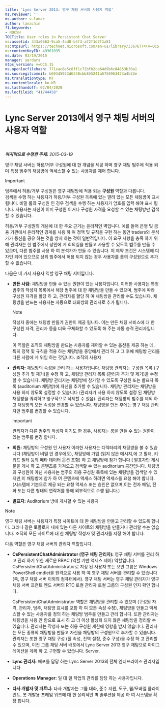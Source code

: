 ```yaml
---
title: 'Lync Server 2013: 영구 채팅 서버의 사용자 역할'
ms.reviewer: ''
ms.author: v-lanac
author: lanachin
f1.keywords:
- NOCSH
TOCTitle: User roles in Persistent Chat Server
ms:assetid: 343a0563-9ca5-4ad0-b4f3-a72f1d7f1a81
ms:mtpsurl: https://technet.microsoft.com/en-us/library/JJ676774(v=OCS.15)
ms:contentKeyID: 49361095
ms.date: 03/19/2015
manager: serdars
mtps_version: v=OCS.15
ms.openlocfilehash: 771eac8e5c8ff1c72bfb2ce64d9b6c04853b30a1
ms.sourcegitcommit: b693d5923d6240cbb865241a5750963423a4b33e
ms.translationtype: MT
ms.contentlocale: ko-KR
ms.lasthandoff: 02/04/2020
ms.locfileid: "41744458"
---
```

<div data-xmlns="http://www.w3.org/1999/xhtml">

<div class="topic" data-xmlns="http://www.w3.org/1999/xhtml" data-msxsl="urn:schemas-microsoft-com:xslt" data-cs="http://msdn.microsoft.com/en-us/">

<div data-asp="http://msdn2.microsoft.com/asp">

# <a name="user-roles-in-persistent-chat-server-in-lync-server-2013"></a>Lync Server 2013에서 영구 채팅 서버의 사용자 역할

</div>

<div id="mainSection">

<div id="mainBody">

<span> </span>

_**마지막으로 수정한 주제:** 2015-03-19_

영구 채팅 서버는 허용/거부 구성원에 대 한 개념을 제공 하며 영구 채팅 범주에 적용 되며 특정 범주의 채팅방에 액세스할 수 있는 사용자를 제어 합니다.

<div>


> [!IMPORTANT]  
> 범주에서 허용/거부 구성원은 영구 채팅방에 적용 되는 <STRONG>구성원</STRONG> 역할과 다릅니다.<BR>검색을 수행 하는 사용자가 허용/거부 구성원 목록에 있는 열려 있는 모든 채팅방이 표시 됩니다. 비밀 룸의 구성원 인 경우 검색을 수행 하는 사용자가 암호를 입력 해야 표시 됩니다. 사용자는 자신이 이미 구성원 이거나 구성원 자격을 요청할 수 있는 채팅방만 검색할 수 있습니다.



</div>

허용/거부 구성원의 개념에 대 한 주요 근거는 윤리적인 벽입니다. 예를 들어 은행 및 금융 기관에서 윤리적인 경계를 사용 하 여 정책 및 규칙을 구현 하는 동안 traders와 분석가가 통신을 공유 하는 것을 방지 하는 것이 일반적입니다. 이 요구 사항을 충족 하기 위해 관리자는 한 범주에서 상인에 게 회의실을 만들고 사용할 수 있도록 범주를 만들 수 있으며, 다른 범주를 사용 하 여 분석가가 만들 수 있습니다. 이 제약 조건은 시스템에 디자인 되어 있으므로 상위 범주에서 허용 되지 않는 경우 사용자를 룸의 구성원으로 추가할 수 없습니다.

다음은 네 가지 사용자 역할 영구 채팅 서버입니다.

  - **만든 사람:** 채팅방을 만들 수 있는 권한이 있는 사용자입니다. 이러한 사용자는 특정 범주의 작성자 목록에서 해당 범주에 대 한 채팅방을 만들 수 있으며, 범주에 따라 구성원 자격을 할당 하 고, 관리자를 할당 하 여 채팅방을 관리할 수도 있습니다. 채팅방을 만드는 사용자는 자동으로 대화방의 관리자로 추가 됩니다.
    
    <div>
    

    > [!NOTE]  
    > 작성자 중에는 채팅방 만들기 권한이 제공 됩니다. 이는 만든 채팅 서비스에 대 한 구성원 자격, 관리자 등을 더욱 구체화할 수 있도록 해 주는 자동 승격 관리자입니다.

    
    </div>
    
    이 역할은 조직의 채팅방을 만드는 사용자를 제어할 수 있는 옵션을 제공 하는 데, 특히 정책 및 규칙을 적용 하는 채팅방을 중앙에서 관리 하 고 그 후에 채팅방 관리를 다른 사람에 게 위임 하는 것입니다. 조직의 사용자

  - **관리자:** 채팅방의 속성을 관리 하는 사용자입니다. 채팅방 관리자는 구성원 목록 (구성원 추가 및 제거)을 수정 하 고, 채팅방 관리자 목록 (관리자 추가 및 제거)을 수정할 수 있습니다. 채팅방 관리자는 채팅방에 참가할 수 있도록 구성원 또는 발표자 목록 (auditorium 채팅방)에 자신을 추가할 수 있습니다. 채팅방 관리자는 채팅방을 사용 하지 않도록 설정할 수 있습니다 (관리자가 사용 하지 않도록 설정 된 채팅방 채팅방을 쿼리하고 영구적으로 삭제할 수 있음). 관리자는 채팅방의 범주를 제외 하 고 채팅방의 모든 속성을 변경할 수 있습니다. 채팅방을 만든 후에는 영구 채팅 관리자만 범주를 변경할 수 있습니다.
    
    <div>
    

    > [!IMPORTANT]  
    > 관리자가 다른 범주의 작성자 이기도 한 경우, 사용자는 룸을 만들 수 있는 권한이 있는 범주를 변경 합니다.

    
    </div>

  - **회원:** 채팅방의 구성원 인 사용자 이러한 사용자는 디렉터리의 채팅방을 볼 수 있습니다 (채팅방이 비밀 인 경우에도), 채팅방에 가입 (읽지 않은 메시지,에 고 필터, 키워드 필터 등의 메타 데이터 옵션 포함) 하 고 채팅방에 참가 합니다 ( 발표자만 게시물을 게시 하 고 콘텐츠를 가져오고 검색할 수 있는 auditorium 공간입니다. 채팅방의 구성원이 아닌 사용자는 범주의 허용 구성원 목록에 있는 채팅방을 검색할 수 있지만,이 채팅방에 참가 하 여 콘텐츠에 액세스 하려면 액세스를 요청 해야 합니다. (시스템에 기본으로 제공 되는 요청 액세스 또는 승인은 없으며,이는 전자 메일, 전화 또는 다른 형태의 연락처를 통해 외부적으로 수행 됩니다.)

  - **발표자:** Auditorium 방에 게시할 수 있는 사용자

<div>


> [!NOTE]  
> 영구 채팅 서버는 사용자가 특정 사이트에 대 한 채팅방을 만들고 관리할 수 있도록 합니다. 그러나 같은 토폴로지 내에 있는 다른 사이트의 채팅방을 만들거나 관리할 수는 없습니다. 조직의 모든 사이트에 대 한 채팅방 작성자 및 관리자를 지정 해야 합니다.



</div>

다음 역할은 영구 채팅 서버의 관리자 역할입니다.

  - **CsPersistentChatAdministrator (영구 채팅 관리자):** 영구 채팅 서버를 관리 하 고 관리 하기 위한 새로운 RBAC (역할 기반 액세스 제어) 역할입니다. CsPersistentChatAdministrator로 지정 된 사용자 또는 보안 그룹은 Windows PowerShell cmdlet을 원격으로 사용 하 여 영구 채팅 서버를 관리할 수 있습니다 (즉, 영구 채팅 서버 이외의 컴퓨터에서). 영구 채팅 서버는 영구 채팅 관리자가 영구 채팅 서버 프런트 엔드 서버의 RTC 로컬 관리자 로컬 그룹의 구성원 인지 확인 합니다.
    
    CsPersistentChatAdministrator 역할은 채팅방을 관리할 수 있으며 (구성원 자격, 관리자, 범주, 채팅방 표시를 포함 하 여 모든 속성 수정), 채팅방을 만들고 액세스할 수 있는 사용자를 정의 하는 채팅방 범주를 만들고 관리 합니다. 또한 관리자는 채팅방을 사용 안 함으로 표시 하 고 더 이상 활성화 되지 않은 채팅방을 정리할 수 있습니다. 관리자는 작성자 또는 허용 구성원 제한에 영향을 받지 않습니다. 관리자는 모든 종류의 채팅방을 만들고 자신을 채팅방의 구성원으로 추가할 수 있습니다. 관리자는 또한 영구 채팅 구성 (풀 속성, 전역 설정, 준수 구성)을 수정 하 고 관리할 수 있으며, 이전 그룹 채팅 서버 배포에서 Lync Server 2013 영구 채팅으로 마이그레이션을 계획 하 고 구현할 수 있습니다. Server.

  - **Lync 관리자:** 배포를 담당 하는 Lync Server 2013의 전체 엔터프라이즈 관리자입니다.

  - **Operations Manager:** 일 대 일 작업의 관리를 담당 하는 사용자입니다.

  - **타사 개발자 및 파트너:** 타사 개발자는 그룹 대화, 준수 지원, 도구, 웹/모바일 클라이언트, 봇 개발용 프레임 워크에 대 한 윤리적인 벽 솔루션을 제공 하 여 시스템을 확장 합니다.

</div>

<span> </span>

</div>

</div>

</div>

